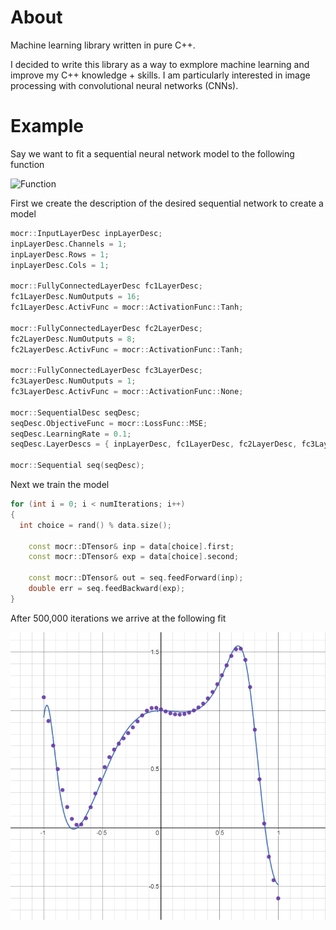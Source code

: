 # About

Machine learning library written in pure C++.

I decided to write this library as a way to exmplore machine learning and improve my C++ knowledge + skills.
I am particularly interested in image processing with convolutional neural networks (CNNs).

# Example

Say we want to fit a sequential neural network model to the following function

![Function](https://latex.codecogs.com/gif.latex?y=2^{\sin(5x^3)}-x^2)

First we create the description of the desired sequential network to create a model

```C++
mocr::InputLayerDesc inpLayerDesc;
inpLayerDesc.Channels = 1;
inpLayerDesc.Rows = 1;
inpLayerDesc.Cols = 1;

mocr::FullyConnectedLayerDesc fc1LayerDesc;
fc1LayerDesc.NumOutputs = 16;
fc1LayerDesc.ActivFunc = mocr::ActivationFunc::Tanh;

mocr::FullyConnectedLayerDesc fc2LayerDesc;
fc2LayerDesc.NumOutputs = 8;
fc2LayerDesc.ActivFunc = mocr::ActivationFunc::Tanh;

mocr::FullyConnectedLayerDesc fc3LayerDesc;
fc3LayerDesc.NumOutputs = 1;
fc3LayerDesc.ActivFunc = mocr::ActivationFunc::None;

mocr::SequentialDesc seqDesc;
seqDesc.ObjectiveFunc = mocr::LossFunc::MSE;
seqDesc.LearningRate = 0.1;
seqDesc.LayerDescs = { inpLayerDesc, fc1LayerDesc, fc2LayerDesc, fc3LayerDesc };

mocr::Sequential seq(seqDesc);
```

Next we train the model

```C++
for (int i = 0; i < numIterations; i++)
{
  int choice = rand() % data.size();

	const mocr::DTensor& inp = data[choice].first;
	const mocr::DTensor& exp = data[choice].second;

	const mocr::DTensor& out = seq.feedForward(inp);
	double err = seq.feedBackward(exp);
}
```

After 500,000 iterations we arrive at the following fit

![Regression](/regression.png)
